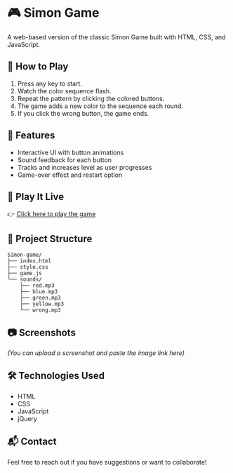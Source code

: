 # 🎮 Simon Game

A web-based version of the classic Simon Game built with HTML, CSS, and JavaScript.

## 🚀 How to Play

1. Press any key to start.
2. Watch the color sequence flash.
3. Repeat the pattern by clicking the colored buttons.
4. The game adds a new color to the sequence each round.
5. If you click the wrong button, the game ends.

## 🧠 Features

- Interactive UI with button animations
- Sound feedback for each button
- Tracks and increases level as user progresses
- Game-over effect and restart option

## 🔗 Play It Live

👉 [Click here to play the game](https://aozzb.github.io/simon-game/)  


## 📁 Project Structure

```plaintext
Simon-game/
├── index.html
├── style.css
├── game.js
└── sounds/
    ├── red.mp3
    ├── blue.mp3
    ├── green.mp3
    ├── yellow.mp3
    └── wrong.mp3
```

## 📷 Screenshots

*(You can upload a screenshot and paste the image link here)*

## 🛠️ Technologies Used

- HTML
- CSS
- JavaScript
- jQuery

## 📬 Contact

Feel free to reach out if you have suggestions or want to collaborate!




